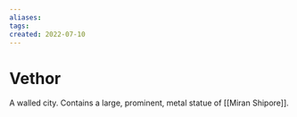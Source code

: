 ```yaml
---
aliases: 
tags: 
created: 2022-07-10
---
```

# Vethor
A walled city. Contains a large, prominent, metal statue of [[Miran Shipore]]. 